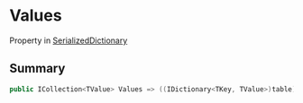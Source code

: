 # Values

Property in [SerializedDictionary](/api/csharp/yarn.unity.serializeddictionary.md)

## Summary



```csharp
public ICollection<TValue> Values => ((IDictionary<TKey, TValue>)table).Values;
```

